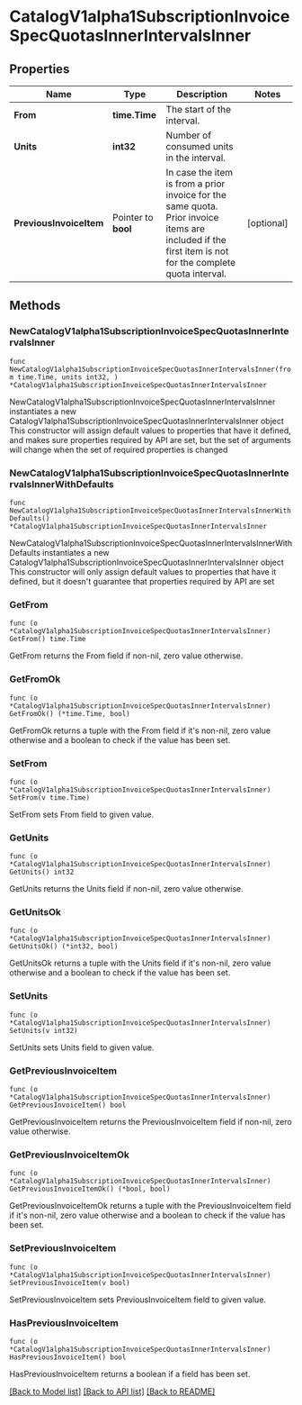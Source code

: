 # CatalogV1alpha1SubscriptionInvoiceSpecQuotasInnerIntervalsInner

## Properties

Name | Type | Description | Notes
------------ | ------------- | ------------- | -------------
**From** | **time.Time** | The start of the interval. | 
**Units** | **int32** | Number of consumed units in the interval. | 
**PreviousInvoiceItem** | Pointer to **bool** | In case the item is from a prior invoice for the same quota. Prior invoice items are included if the first item is not for the complete quota interval. | [optional] 

## Methods

### NewCatalogV1alpha1SubscriptionInvoiceSpecQuotasInnerIntervalsInner

`func NewCatalogV1alpha1SubscriptionInvoiceSpecQuotasInnerIntervalsInner(from time.Time, units int32, ) *CatalogV1alpha1SubscriptionInvoiceSpecQuotasInnerIntervalsInner`

NewCatalogV1alpha1SubscriptionInvoiceSpecQuotasInnerIntervalsInner instantiates a new CatalogV1alpha1SubscriptionInvoiceSpecQuotasInnerIntervalsInner object
This constructor will assign default values to properties that have it defined,
and makes sure properties required by API are set, but the set of arguments
will change when the set of required properties is changed

### NewCatalogV1alpha1SubscriptionInvoiceSpecQuotasInnerIntervalsInnerWithDefaults

`func NewCatalogV1alpha1SubscriptionInvoiceSpecQuotasInnerIntervalsInnerWithDefaults() *CatalogV1alpha1SubscriptionInvoiceSpecQuotasInnerIntervalsInner`

NewCatalogV1alpha1SubscriptionInvoiceSpecQuotasInnerIntervalsInnerWithDefaults instantiates a new CatalogV1alpha1SubscriptionInvoiceSpecQuotasInnerIntervalsInner object
This constructor will only assign default values to properties that have it defined,
but it doesn't guarantee that properties required by API are set

### GetFrom

`func (o *CatalogV1alpha1SubscriptionInvoiceSpecQuotasInnerIntervalsInner) GetFrom() time.Time`

GetFrom returns the From field if non-nil, zero value otherwise.

### GetFromOk

`func (o *CatalogV1alpha1SubscriptionInvoiceSpecQuotasInnerIntervalsInner) GetFromOk() (*time.Time, bool)`

GetFromOk returns a tuple with the From field if it's non-nil, zero value otherwise
and a boolean to check if the value has been set.

### SetFrom

`func (o *CatalogV1alpha1SubscriptionInvoiceSpecQuotasInnerIntervalsInner) SetFrom(v time.Time)`

SetFrom sets From field to given value.


### GetUnits

`func (o *CatalogV1alpha1SubscriptionInvoiceSpecQuotasInnerIntervalsInner) GetUnits() int32`

GetUnits returns the Units field if non-nil, zero value otherwise.

### GetUnitsOk

`func (o *CatalogV1alpha1SubscriptionInvoiceSpecQuotasInnerIntervalsInner) GetUnitsOk() (*int32, bool)`

GetUnitsOk returns a tuple with the Units field if it's non-nil, zero value otherwise
and a boolean to check if the value has been set.

### SetUnits

`func (o *CatalogV1alpha1SubscriptionInvoiceSpecQuotasInnerIntervalsInner) SetUnits(v int32)`

SetUnits sets Units field to given value.


### GetPreviousInvoiceItem

`func (o *CatalogV1alpha1SubscriptionInvoiceSpecQuotasInnerIntervalsInner) GetPreviousInvoiceItem() bool`

GetPreviousInvoiceItem returns the PreviousInvoiceItem field if non-nil, zero value otherwise.

### GetPreviousInvoiceItemOk

`func (o *CatalogV1alpha1SubscriptionInvoiceSpecQuotasInnerIntervalsInner) GetPreviousInvoiceItemOk() (*bool, bool)`

GetPreviousInvoiceItemOk returns a tuple with the PreviousInvoiceItem field if it's non-nil, zero value otherwise
and a boolean to check if the value has been set.

### SetPreviousInvoiceItem

`func (o *CatalogV1alpha1SubscriptionInvoiceSpecQuotasInnerIntervalsInner) SetPreviousInvoiceItem(v bool)`

SetPreviousInvoiceItem sets PreviousInvoiceItem field to given value.

### HasPreviousInvoiceItem

`func (o *CatalogV1alpha1SubscriptionInvoiceSpecQuotasInnerIntervalsInner) HasPreviousInvoiceItem() bool`

HasPreviousInvoiceItem returns a boolean if a field has been set.


[[Back to Model list]](../README.md#documentation-for-models) [[Back to API list]](../README.md#documentation-for-api-endpoints) [[Back to README]](../README.md)


